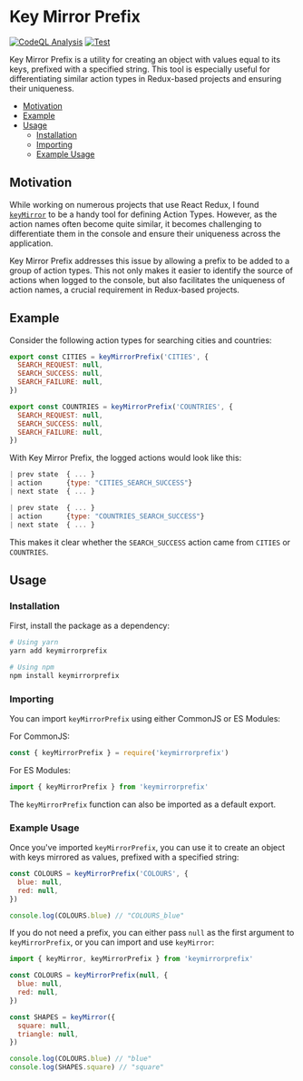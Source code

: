 # Key Mirror Prefix

[![CodeQL Analysis](https://github.com/01taylop/key-mirror-prefix/actions/workflows/codeql-analysis.yml/badge.svg)](https://github.com/01taylop/key-mirror-prefix/actions/workflows/codeql-analysis.yml)
[![Test](https://github.com/01taylop/key-mirror-prefix/actions/workflows/test.yml/badge.svg)](https://github.com/01taylop/key-mirror-prefix/actions/workflows/test.yml)

Key Mirror Prefix is a utility for creating an object with values equal to its keys, prefixed with a specified string. This tool is especially useful for differentiating similar action types in Redux-based projects and ensuring their uniqueness.

- [Motivation](#motivation)
- [Example](#example)
- [Usage](#usage)
  - [Installation](#installation)
  - [Importing](#importing)
  - [Example Usage](#example-usage)

## Motivation

While working on numerous projects that use React Redux, I found [`keyMirror`](https://github.com/STRML/keyMirror) to be a handy tool for defining Action Types. However, as the action names often become quite similar, it becomes challenging to differentiate them in the console and ensure their uniqueness across the application.

Key Mirror Prefix addresses this issue by allowing a prefix to be added to a group of action types. This not only makes it easier to identify the source of actions when logged to the console, but also facilitates the uniqueness of action names, a crucial requirement in Redux-based projects.

## Example

Consider the following action types for searching cities and countries:

```js
export const CITIES = keyMirrorPrefix('CITIES', {
  SEARCH_REQUEST: null,
  SEARCH_SUCCESS: null,
  SEARCH_FAILURE: null,
})

export const COUNTRIES = keyMirrorPrefix('COUNTRIES', {
  SEARCH_REQUEST: null,
  SEARCH_SUCCESS: null,
  SEARCH_FAILURE: null,
})
```

With Key Mirror Prefix, the logged actions would look like this:

```js
| prev state  { ... }
| action      {type: "CITIES_SEARCH_SUCCESS"}
| next state  { ... }

| prev state  { ... }
| action      {type: "COUNTRIES_SEARCH_SUCCESS"}
| next state  { ... }
```

This makes it clear whether the `SEARCH_SUCCESS` action came from `CITIES` or `COUNTRIES`.

## Usage

### Installation

First, install the package as a dependency:

```bash
# Using yarn
yarn add keymirrorprefix

# Using npm
npm install keymirrorprefix
```

### Importing

You can import `keyMirrorPrefix` using either CommonJS or ES Modules:

For CommonJS:

```js
const { keyMirrorPrefix } = require('keymirrorprefix')
```

For ES Modules:

```js
import { keyMirrorPrefix } from 'keymirrorprefix'
```

The `keyMirrorPrefix` function can also be imported as a default export.

### Example Usage

Once you've imported `keyMirrorPrefix`, you can use it to create an object with keys mirrored as values, prefixed with a specified string:

```js
const COLOURS = keyMirrorPrefix('COLOURS', {
  blue: null,
  red: null,
})

console.log(COLOURS.blue) // "COLOURS_blue"
```

If you do not need a prefix, you can either pass `null` as the first argument to `keyMirrorPrefix`, or you can import and use `keyMirror`:

```js
import { keyMirror, keyMirrorPrefix } from 'keymirrorprefix'

const COLOURS = keyMirrorPrefix(null, {
  blue: null,
  red: null,
})

const SHAPES = keyMirror({
  square: null,
  triangle: null,
})

console.log(COLOURS.blue) // "blue"
console.log(SHAPES.square) // "square"
```
